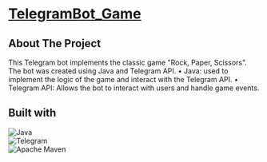 # <a href="https://t.me/RPS_Somecapo_Bot">TelegramBot_Game</a>
## About The Project
This Telegram bot implements the classic game "Rock, Paper, Scissors". The bot was created using Java and Telegram API.
• Java: used to implement the logic of the game and interact with the Telegram API.
• Telegram API: Allows the bot to interact with users and handle game events.
## Built with
![Java](https://img.shields.io/badge/java-%23ED8B00.svg?style=for-the-badge&logo=openjdk&logoColor=white)
<br>
![Telegram](https://img.shields.io/badge/Telegram-2CA5E0?style=for-the-badge&logo=telegram&logoColor=white)
<br>
![Apache Maven](https://img.shields.io/badge/Apache%20Maven-C71A36?style=for-the-badge&logo=Apache%20Maven&logoColor=white)




